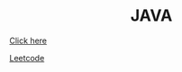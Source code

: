 <h1 align="center">JAVA</h1>  

<a href="https://github.com/aman-singanamala/JAVA/tree/master/src/com/company">Click here</a>

<a href="https://github.com/aman-singanamala/JAVA/tree/master/src/com/company/leetcode">Leetcode</a>









